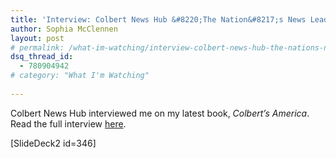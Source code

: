 ```yaml
---
title: 'Interview: Colbert News Hub &#8220;The Nation&#8217;s News Leader&#8221;'
author: Sophia McClennen
layout: post
# permalink: /what-im-watching/interview-colbert-news-hub-the-nations-news-leader/
dsq_thread_id:
  - 780904942
# category: "What I'm Watching"
 
---
```

Colbert News Hub interviewed me on my latest book, *Colbert&#8217;s America*. Read the full interview [here][1].

[SlideDeck2 id=346]

 [1]: http://www.colbertnewshub.com/2012/06/01/exclusive-interview-sophia-mcclennen-author-colberts-america-satire-democracy/ "Colbert News Hub interview"

